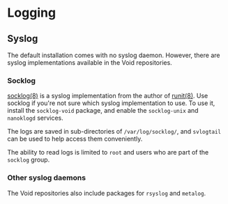 # Logging

## Syslog

The default installation comes with no syslog daemon. However, there are syslog
implementations available in the Void repositories.

### Socklog

[socklog(8)](https://man.voidlinux.org/socklog.8) is a syslog implementation
from the author of [runit(8)](https://man.voidlinux.org/runit.8). Use socklog if
you're not sure which syslog implementation to use. To use it, install the
`socklog-void` package, and enable the `socklog-unix` and `nanoklogd` services.

The logs are saved in sub-directories of `/var/log/socklog/`, and `svlogtail`
can be used to help access them conveniently.

The ability to read logs is limited to `root` and users who are part of the
`socklog` group.

### Other syslog daemons

The Void repositories also include packages for `rsyslog` and `metalog`.
